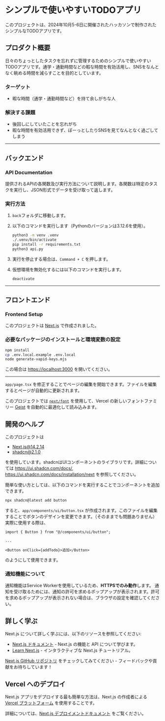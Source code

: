 # シンプルで使いやすいTODOアプリ

このプロジェクトは、2024年10月5-6日に開催されたハッカソンで制作されたシンプルなTODOアプリです。

## プロダクト概要
日々のちょっとしたタスクを忘れずに管理するためのシンプルで使いやすいTODOアプリです。通学・通勤時間などの暇な時間を有効活用し、SNSをなんとなく眺める時間を減らすことを目的としています。

### ターゲット
- 暇な時間（通学・通勤時間など）を持て余しがちな人

### 解決する課題
- 後回しにしていたことを忘れがち
- 暇な時間を有効活用できず、ぼーっとしたりSNSを見てなんとなく過ごしてしまう

---

## バックエンド

### API Documentation

提供されるAPIの各関数及び実行方法について説明します。各関数は特定のタスクを実行し、JSON形式でデータを受け取って返します。

### 実行方法

1. `back`フォルダに移動します。
2. 以下のコマンドを実行します（Pythonのバージョンは3.12.6を使用）。
    ```bash
    python3 -m venv .venv
    ./.venv/bin/activate
    pip install -r requirements.txt
    python3 api.py
    ```

3. 実行を停止する場合は、`Command + C` を押します。
4. 仮想環境を無効化するには以下のコマンドを実行します。
    ```bash
    deactivate
    ```

---

## フロントエンド

### Frontend Setup

このプロジェクトは [Next.js](https://nextjs.org) で作成されました。

### 必要なパッケージのインストールと環境変数の設定

```bash
npm install
cp .env.local.example .env.local
node generate-vapid-keys.mjs
```

この場合は <https://localhost:3000> を開いてください。

---

`app/page.tsx` を修正することでページの編集を開始できます。ファイルを編集するとページが自動的に更新されます。

このプロジェクトでは [`next/font`](https://nextjs.org/docs/app/building-your-application/optimizing/fonts) を使用して、Vercel の新しいフォントファミリー [Geist](https://vercel.com/font) を自動的に最適化して読み込みます。

## 開発のヘルプ

このプロジェクトは

- Next.js@14.2.14
- shadcn@2.1.0

を使用しています。shadcnはUIコンポーネントのライブラリです。詳細については <https://ui.shadcn.com/docs/>, <https://ui.shadcn.com/docs/installation/next> を参照してください。

簡単な使い方としては、以下のコマンドを実行することでコンポーネントを追加できます。

```bash
npx shadcn@latest add button
```

すると、`app/components/ui/button.tsx` が作成されます。このファイルを編集することでボタンのデザインを変更できます。（そのままでも問題ありません）
実際に使用する際は、

```tsx
import { Button } from "@/components/ui/button";

...

<Button onClick={addTodo}>追加</Button>
```

のようにして使用できます。

### 通知機能について

通知機能はService Workerを使用しているため、**HTTPSでのみ動作**します。
通知を受け取るためには、通知の許可を求めるポップアップが表示されます。許可を求めるポップアップが表示されない場合は、ブラウザの設定を確認してください。

## 詳しく学ぶ

Next.js について詳しく学ぶには、以下のリソースを参照してください:

- [Next.js ドキュメント](https://nextjs.org/docs) - Next.js の機能と API について学びます。
- [Learn Next.js](https://nextjs.org/learn) - インタラクティブな Next.js チュートリアル。

[Next.js GitHub リポジトリ](https://github.com/vercel/next.js) をチェックしてみてください - フィードバックや貢献をお待ちしています！

## Vercel へのデプロイ

Next.js アプリをデプロイする最も簡単な方法は、Next.js の作成者による [Vercel プラットフォーム](https://vercel.com/new?utm_medium=default-template&filter=next.js&utm_source=create-next-app&utm_campaign=create-next-app-readme) を使用することです。

詳細については、[Next.js デプロイメントドキュメント](https://nextjs.org/docs/app/building-your-application/deploying) をご覧ください。

